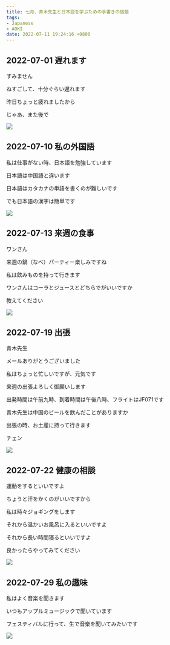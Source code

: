 ```yaml
---
title: 七月、青木先生と日本語を学ぶための手書きの宿題
tags:
- Japanese
- AOKI
date: 2022-07-11 19:24:16 +0800
---
```


## 2022-07-01 遅れます

すみません

ねすごして、十分ぐらい遅れます

昨日ちょっと疲れましたから

じゃあ、また後で

![](images/2022-07-01.jpg)

## 2022-07-10 私の外国語

私は仕事がない時、日本語を勉強しています

日本語は中国語と違います

日本語はカタカナの単語を書くのが難しいです

でも日本語の漢字は簡単です

![](images/2022-07-10.jpg)

## 2022-07-13 来週の食事

ワンさん

来週の鍋（なべ）パーティー楽しみですね

私は飲みものを持って行きます

ワンさんはコーラとジュースとどちらでがいいですか

教えてください

![](images/2022-07-13.jpg)

## 2022-07-19 出張

青木先生

メールありがとうございました

私はちょっと忙しいですが、元気です

来週の出張よろしく御願いします

出発時間は午前九時、到着時間は午後八時、フライトはJF071です

青木先生は中国のビールを飲んだことがありますか

出張の時、お土産に持って行きます

チェン

![](images/2022-07-19.jpg)

## 2022-07-22 健康の相談

運動をするといいですよ

ちょうと汗をかくのがいいですから

私は時々ジョギングをします

それから温かいお風呂に入るといいですよ

それから長い時間寝るといいですよ

良かったらやってみてください

![](images/2022-07-22.jpg)

## 2022-07-29 私の趣味

私はよく音楽を聞きます

いつもアップルミュージックで聞いています

フェスティバルに行って、生で音楽を聞いてみたいです

![](images/2022-07-29.jpg)
